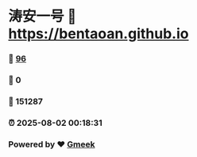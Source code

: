 # 涛安一号 :link: https://bentaoan.github.io 
### :page_facing_up: [96](https://bentaoan.github.io/tag.html) 
### :speech_balloon: 0 
### :hibiscus: 151287 
### :alarm_clock: 2025-08-02 00:18:31 
### Powered by :heart: [Gmeek](https://github.com/Meekdai/Gmeek)
